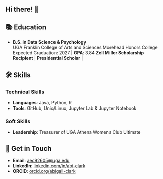 ## Hi there! 👋

<!--
**abigaillelizabeth/abigaillelizabeth** is a ✨ _special_ ✨ repository because its `README.md` (this file) appears on your GitHub profile.

Here are some ideas to get you started:

- 🔭 I’m currently working on ...
- 🌱 I’m currently learning ...
- 👯 I’m looking to collaborate on ...
- 🤔 I’m looking for help with ...
- 💬 Ask me about ...
- 📫 How to reach me: ...
- 😄 Pronouns: ...
- ⚡ Fun fact: ...
-->

## 📚 **Education**

- **B.S. in Data Science & Psychology**  
  UGA Franklin College of Arts and Sciences
  Morehead Honors College
  Expected Graduation: 2027 | **GPA**: 3.84
  **Zell Miller Scholarship Recipient** | **Presidential Scholar** | 


## 🛠 **Skills**

### **Technical Skills**
- **Languages**: Java, Python, R
- **Tools**: GitHub, Unix/Linux, Jupyter Lab & Jupyter Notebook

### **Soft Skills**
- **Leadership**: Treasurer of UGA Athena Womens Club Ultimate

## 🌟 **Get in Touch**

- **Email**: [aec92605@uga.edu](mailto:aec92605@uga.edu)
- **LinkedIn**: [linkedin.com/in/abi-clark](https://www.linkedin.com/in/abi-clark/)
- **ORCID**: [orcid.org/abigail-clark]([https://orcid.org/0009-0006-0720-2432])
